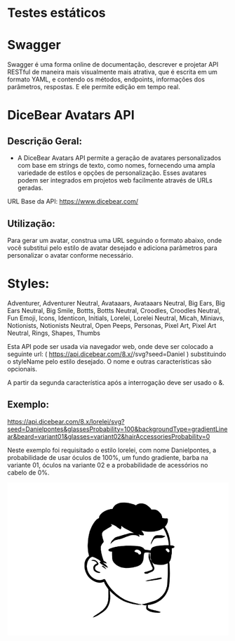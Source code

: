 # Testes estáticos

# Swagger

Swagger é uma forma online de documentação, descrever e projetar API RESTful de maneira mais visualmente mais atrativa, que é escrita em um formato YAML, e contendo os métodos, endpoints, informações dos parâmetros, respostas. E
ele permite edição em tempo real.

# DiceBear Avatars API
## Descrição Geral:
- A DiceBear Avatars API permite a geração de avatares personalizados com base em strings de texto, como nomes, fornecendo uma ampla variedade de estilos e opções de personalização. Esses avatares podem ser integrados em projetos web facilmente através de URLs geradas.

URL Base da API:
https://www.dicebear.com/

## Utilização:
Para gerar um avatar, construa uma URL seguindo o formato abaixo, onde você substitui <styleName> pelo estilo de avatar desejado e adiciona parâmetros para personalizar o avatar conforme necessário.


# Styles:
Adventurer, Adventurer Neutral, Avataaars, Avataaars Neutral, Big Ears, Big Ears Neutral, Big Smile, Bottts, Bottts Neutral, Croodles, Croodles Neutral, Fun Emoji, Icons, Identicon, Initials, Lorelei, Lorelei Neutral, Micah, Miniavs, Notionists, Notionists Neutral, Open Peeps, Personas, Pixel Art, Pixel Art Neutral, Rings, Shapes, Thumbs

Esta API pode ser usada via navegador web, onde deve ser colocado a seguinte url:
( https://api.dicebear.com/8.x/<styleName>/svg?seed=Daniel ) substituindo o styleName pelo estilo desejado. O nome e outras características são opcionais.

A partir da segunda característica após a interrogação deve ser usado o &.
## Exemplo: 
https://api.dicebear.com/8.x/lorelei/svg?seed=Danielpontes&glassesProbability=100&backgroundType=gradientLinear&beard=variant01&glasses=variant02&hairAccessoriesProbability=0

Neste exemplo foi requisitado o estilo lorelei, com nome Danielpontes, a probabilidade de usar óculos de 100%, um fundo gradiente, barba na variante 01, óculos na variante 02 e a probabilidade de acessórios no cabelo de 0%.

<div align="center">
    <img src="Imagens/Avatar_Dicebear.png" width="700px" />
</div>